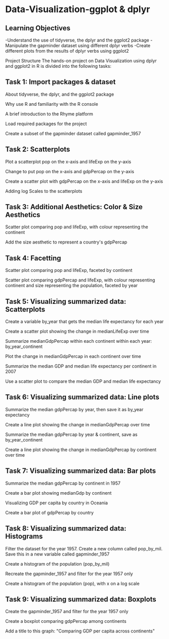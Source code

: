 # Data-Visualization-ggplot & dplyr

## Learning Objectives
-Understand the use of tidyverse, the dplyr and the ggplot2 package
-Manipulate the gapminder dataset using different dplyr verbs
-Create different plots from the results of dplyr verbs using ggplot2

Project Structure
The hands-on project on Data Visualization using dplyr and ggplot2 in R is divided into the following tasks:

## Task 1: Import packages & dataset
About tidyverse, the dplyr, and the ggplot2 package

Why use R and familiarity with the R console

A brief introduction to the Rhyme platform

Load required packages for the project

Create a subset of the gapminder dataset called gapminder_1957

## Task 2: Scatterplots
Plot a scatterplot pop on the x-axis and lifeExp on the y-axis

Change to put pop on the x-axis and gdpPercap on the y-axis

Create a scatter plot with gdpPercap on the x-axis and lifeExp on the y-axis

Adding log Scales to the scatterplots

## Task 3: Additional Aesthetics: Color & Size Aesthetics
Scatter plot comparing pop and lifeExp, with colour representing the continent

Add the size aesthetic to represent a country's gdpPercap

## Task 4: Facetting
Scatter plot comparing pop and lifeExp, faceted by continent

Scatter plot comparing gdpPercap and lifeExp, with colour representing continent and size representing the population, faceted by year

## Task 5: Visualizing summarized data: Scatterplots
Create a variable by_year that gets the median life expectancy for each year

Create a scatter plot showing the change in medianLifeExp over time

Summarize medianGdpPercap within each continent within each year: by_year_continent

Plot the change in medianGdpPercap in each continent over time

Summarize the median GDP and median life expectancy per continent in 2007

Use a scatter plot to compare the median GDP and median life expectancy

## Task 6: Visualizing summarized data: Line plots
Summarize the median gdpPercap by year, then save it as by_year expectancy

Create a line plot showing the change in medianGdpPercap over time

Summarize the median gdpPercap by year & continent, save as by_year_continent

Create a line plot showing the change in medianGdpPercap by continent over time

## Task 7: Visualizing summarized data: Bar plots
Summarize the median gdpPercap by continent in 1957

Create a bar plot showing medianGdp by continent

Visualizing GDP per capita by country in Oceania

Create a bar plot of gdpPercap by country

## Task 8: Visualizing summarized data: Histograms
Filter the dataset for the year 1957. Create a new column called pop_by_mil. Save this in a new variable called gapminder_1957

Create a histogram of the population (pop_by_mil)

Recreate the gapminder_1957 and filter for the year 1957 only

Create a histogram of the population (pop), with x on a log scale

## Task 9: Visualizing summarized data: Boxplots
Create the gapminder_1957 and filter for the year 1957 only

Create a boxplot comparing gdpPercap among continents

Add a title to this graph: "Comparing GDP per capita across continents"
